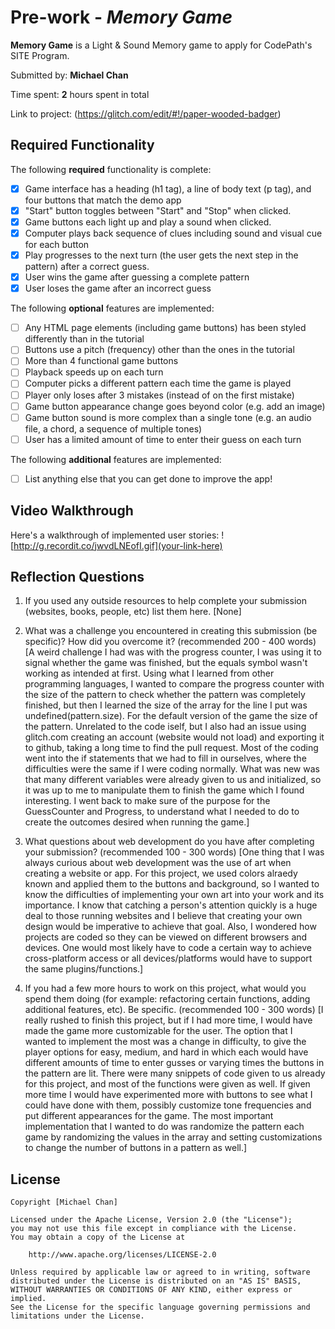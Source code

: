 # Pre-work - *Memory Game*

**Memory Game** is a Light & Sound Memory game to apply for CodePath's SITE Program. 

Submitted by: **Michael Chan**

Time spent: **2** hours spent in total

Link to project: (https://glitch.com/edit/#!/paper-wooded-badger)

## Required Functionality

The following **required** functionality is complete:

* [X] Game interface has a heading (h1 tag), a line of body text (p tag), and four buttons that match the demo app
* [X] "Start" button toggles between "Start" and "Stop" when clicked. 
* [X] Game buttons each light up and play a sound when clicked. 
* [X] Computer plays back sequence of clues including sound and visual cue for each button
* [X] Play progresses to the next turn (the user gets the next step in the pattern) after a correct guess. 
* [X] User wins the game after guessing a complete pattern
* [X] User loses the game after an incorrect guess

The following **optional** features are implemented:

* [ ] Any HTML page elements (including game buttons) has been styled differently than in the tutorial
* [ ] Buttons use a pitch (frequency) other than the ones in the tutorial
* [ ] More than 4 functional game buttons
* [ ] Playback speeds up on each turn
* [ ] Computer picks a different pattern each time the game is played
* [ ] Player only loses after 3 mistakes (instead of on the first mistake)
* [ ] Game button appearance change goes beyond color (e.g. add an image)
* [ ] Game button sound is more complex than a single tone (e.g. an audio file, a chord, a sequence of multiple tones)
* [ ] User has a limited amount of time to enter their guess on each turn

The following **additional** features are implemented:

- [ ] List anything else that you can get done to improve the app!

## Video Walkthrough

Here's a walkthrough of implemented user stories:
![http://g.recordit.co/jwvdLNEofI.gif](your-link-here)


## Reflection Questions
1. If you used any outside resources to help complete your submission (websites, books, people, etc) list them here. 
[None]

2. What was a challenge you encountered in creating this submission (be specific)? How did you overcome it? (recommended 200 - 400 words) 
[A weird challenge I had was with the progress counter, I was using it to signal whether the game was finished, but the equals symbol wasn't working as intended at first. Using what I learned from other programming languages, I wanted to compare the progress counter with the size of the pattern to check whether the pattern was completely finished, but then I learned the size of the array for the line I put was undefined(pattern.size). For the default version of the game the size of the pattern. Unrelated to the code iself, but I also had an issue using glitch.com creating an account (website would not load) and exporting it to github, taking a long time to find the pull request. Most of the coding went into the if statements that we had to fill in ourselves, where the difficulties were the same if I were coding normally. What was new was that many different variables were already given to us and initialized, so it was up to me to manipulate them to finish the game which I found interesting. I went back to make sure of the purpose for the GuessCounter and Progress, to understand what I needed to do to create the outcomes desired when running the game.]

3. What questions about web development do you have after completing your submission? (recommended 100 - 300 words) 
[One thing that I was always curious about web development was the use of art when creating a website or app. For this project, we used colors alraedy known and applied them to the buttons and background, so I wanted to know the difficulties of implementing your own art into your work and its importance. I know that catching a person's attention quickly is a huge deal to those running websites and I believe that creating your own design would be imperative to achieve that goal. Also, I wondered how projects are coded so they can be viewed on different browsers and devices. One would most likely have to code a certain way to achieve cross-platform access or all devices/platforms would have to support the same plugins/functions.]

4. If you had a few more hours to work on this project, what would you spend them doing (for example: refactoring certain functions, adding additional features, etc). Be specific. (recommended 100 - 300 words) 
[I really rushed to finish this project, but if I had more time, I would have made the game more customizable for the user. The option
that I wanted to implement the most was a change in difficulty, to give the player options for easy, medium, and hard in which each would have different amounts of time to enter gusses or varying times the buttons in the pattern are lit. There were many snippets of code given to us already for this project, and most of the functions were given as well. If given more time I would have experimented more with buttons to see what I could have done with them, possibly customize tone frequencies and put different appearances for the game. The most important implementation that I wanted to do was randomize the pattern each game by randomizing the values in the array and setting customizations to change the number of buttons in a pattern as well.]



## License

    Copyright [Michael Chan]

    Licensed under the Apache License, Version 2.0 (the "License");
    you may not use this file except in compliance with the License.
    You may obtain a copy of the License at

        http://www.apache.org/licenses/LICENSE-2.0

    Unless required by applicable law or agreed to in writing, software
    distributed under the License is distributed on an "AS IS" BASIS,
    WITHOUT WARRANTIES OR CONDITIONS OF ANY KIND, either express or implied.
    See the License for the specific language governing permissions and
    limitations under the License.
